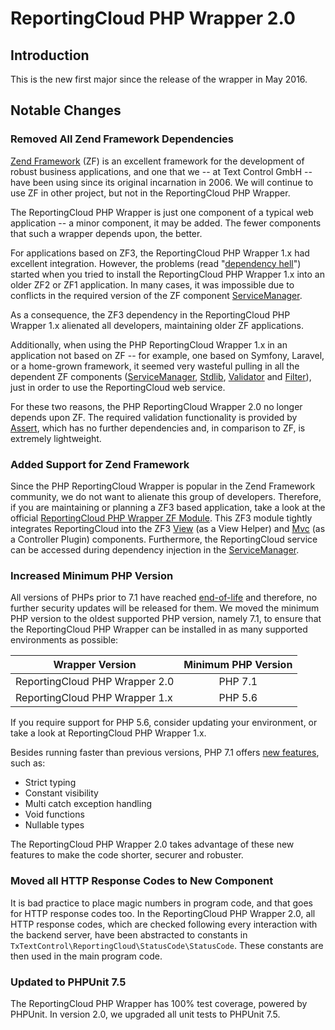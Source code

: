 # ReportingCloud PHP Wrapper 2.0

## Introduction

This is the new first major since the release of the wrapper in May 2016.

## Notable Changes

### Removed All Zend Framework Dependencies

[Zend Framework](https://framework.zend.com/) (ZF) is an excellent framework for the development of robust business applications, and one that we -- at Text Control GmbH -- have been using since its original incarnation in 2006. We will continue to use ZF in other project, but not in the ReportingCloud PHP Wrapper.

The ReportingCloud PHP Wrapper is just one component of a typical web application -- a minor component, it may be added. The fewer components that such a wrapper depends upon, the better.

For applications based on ZF3, the ReportingCloud PHP Wrapper 1.x had excellent integration. However, the problems (read "[dependency hell](https://en.wikipedia.org/wiki/Dependency_hell)") started when you tried to install the ReportingCloud PHP Wrapper 1.x into an older ZF2 or ZF1 application. In many cases, it was impossible due to conflicts in the required version of the ZF component [ServiceManager](https://github.com/zendframework/zend-servicemanager).

As a consequence, the ZF3 dependency in the ReportingCloud PHP Wrapper 1.x alienated all developers, maintaining older ZF applications.

Additionally, when using the PHP ReportingCloud Wrapper 1.x in an application not based on ZF -- for example, one based on Symfony, Laravel, or a home-grown framework, it seemed very wasteful pulling in all the dependent ZF components ([ServiceManager](https://github.com/zendframework/zend-servicemanager), [Stdlib](https://github.com/zendframework/zend-stdlib), [Validator](https://github.com/zendframework/zend-validator) and [Filter](https://github.com/zendframework/zend-filter)), just in order to use the ReportingCloud web service.

For these two reasons, the PHP ReportingCloud Wrapper 2.0 no longer depends upon ZF. The required validation functionality is provided by [Assert](https://github.com/webmozart/assert), which has no further dependencies and, in comparison to ZF, is extremely lightweight.

### Added Support for Zend Framework

Since the PHP ReportingCloud Wrapper is popular in the Zend Framework community, we do not want to alienate this group of developers. Therefore, if you are maintaining or planning a ZF3 based application, take a look at the official [ReportingCloud PHP Wrapper ZF Module](https://github.com/TextControl/txtextcontrol-reportingcloud-php-zf-module). This ZF3 module tightly integrates ReportingCloud into the ZF3 [View](https://github.com/zendframework/zend-view) (as a View Helper) and [Mvc](https://github.com/zendframework/zend-mvc) (as a Controller Plugin) components. Furthermore, the ReportingCloud service can be accessed during dependency injection in the [ServiceManager](https://github.com/zendframework/zend-servicemanager).

### Increased Minimum PHP Version

All versions of PHPs prior to 7.1 have reached [end-of-life](http://php.net/eol.php) and therefore, no further security updates will be released for them. We moved the minimum PHP version to the oldest supported PHP version, namely 7.1, to ensure that the ReportingCloud PHP Wrapper can be installed in as many supported environments as possible:

| Wrapper Version                | Minimum PHP Version |
| ------------------------------ |:-------------------:|
| ReportingCloud PHP Wrapper 2.0 | PHP 7.1             |
| ReportingCloud PHP Wrapper 1.x | PHP 5.6             |

If you require support for PHP 5.6, consider updating your environment, or take a look at ReportingCloud PHP Wrapper 1.x.

Besides running faster than previous versions, PHP 7.1 offers [new features](http://php.net/manual/de/migration71.new-features.php), such as:

- Strict typing
- Constant visibility
- Multi catch exception handling
- Void functions
- Nullable types

The ReportingCloud PHP Wrapper 2.0 takes advantage of these new features to make the code shorter, securer and robuster.

### Moved all HTTP Response Codes to New Component

It is bad practice to place magic numbers in program code, and that goes for HTTP response codes too. In the ReportingCloud PHP Wrapper 2.0, all HTTP response codes, which are checked following every interaction with the backend server, have been abstracted to constants in `TxTextControl\ReportingCloud\StatusCode\StatusCode`. These constants are then used in the main program code.

### Updated to PHPUnit 7.5

The ReportingCloud PHP Wrapper has 100% test coverage, powered by PHPUnit. In version 2.0, we upgraded all unit tests to PHPUnit 7.5.
